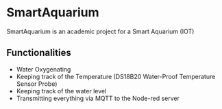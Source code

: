 # SmartAquarium
SmartAquarium is an academic project for a Smart Aquarium (IOT)

## Functionalities
- Water Oxygenating
- Keeping track of the Temperature (DS18B20 Water-Proof Temperature Sensor Probe)
- Keeping track of the water level
- Transmitting everything via MQTT to the Node-red server
